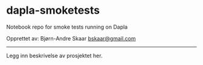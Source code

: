 # dapla-smoketests

Notebook repo for smoke tests running on Dapla

Opprettet av:
Bjørn-Andre Skaar <bskaar@gmail.com>

---

Legg inn beskrivelse av prosjektet her.
